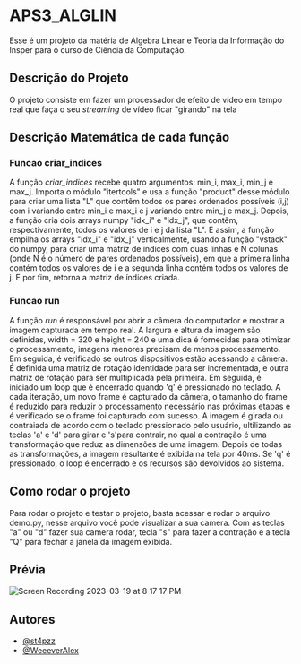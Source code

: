 # APS3_ALGLIN

Esse é um projeto da matéria de Algebra Linear e Teoria da Informação do Insper para o curso de Ciência da Computação.

## Descrição do Projeto
O projeto consiste em fazer um processador de efeito de vídeo em tempo real que faça o seu *streaming* de vídeo ficar "girando" na tela

## Descrição Matemática de cada função
### Funcao criar_indices
A função *criar_indices* recebe quatro argumentos: min_i, max_i, min_j e max_j. Importa o módulo "itertools" e usa a função "product" desse módulo para criar uma lista "L" que contêm todos os pares ordenados possíveis (i,j) com i variando entre min_i e max_i e j variando entre min_j e max_j. Depois, a função cria dois arrays numpy "idx_i" e "idx_j", que contêm, respectivamente, todos os valores de i e j da lista "L". E assim, a função empilha os arrays "idx_i" e "idx_j" verticalmente, usando a função "vstack" do numpy, para criar uma matriz de índices com duas linhas e N colunas (onde N é o número de pares ordenados possíveis), em que a primeira linha contém todos os valores de i e a segunda linha contém todos os valores de j. E por fim, retorna a matriz de índices criada.

### Funcao run
A função *run* é responsável por abrir a câmera do computador e mostrar a imagem capturada em tempo real. A largura e altura da imagem são definidas, width = 320 e height = 240 e uma dica é fornecidas para otimizar o processamento, imagens menores precisam de menos processamento. Em seguida, é verificado se outros dispositivos estão acessando a câmera. É definida uma matriz de rotação identidade para ser incrementada, e outra matriz de rotação para ser multiplicada pela primeira. Em seguida, é iniciado um loop que é encerrado quando 'q' é pressionado no teclado. A cada iteração, um novo frame é capturado da câmera, o tamanho do frame é reduzido para reduzir o processamento necessário nas próximas etapas e é verificado se o frame foi capturado com sucesso. A imagem é girada ou contraiada de acordo com o teclado pressionado pelo usuário, ultilizando as teclas 'a' e 'd' para girar e 's'para contrair, no qual a contração é uma transformação que reduz as dimensões de uma imagem. Depois de todas as transformações, a imagem resultante é exibida na tela por 40ms. Se 'q' é pressionado, o loop é encerrado e os recursos são devolvidos ao sistema.

## Como rodar o projeto
Para rodar o projeto e testar o projeto, basta acessar e rodar o arquivo demo.py, nesse arquivo você pode visualizar a sua camera. Com as teclas "a" ou "d" fazer sua camera rodar, tecla "s" para fazer a contração e a tecla "Q" para fechar a janela da imagem exibida.
    
## Prévia

![Screen Recording 2023-03-19 at 8 17 17 PM](https://user-images.githubusercontent.com/89090868/226216337-89e914f3-29e2-432b-bf71-e53f08e71586.gif)

## Autores

- [@st4pzz](https://github.com/st4pzz)
- [@WeeeverAlex](https://github.com/WeeeverAlex)
